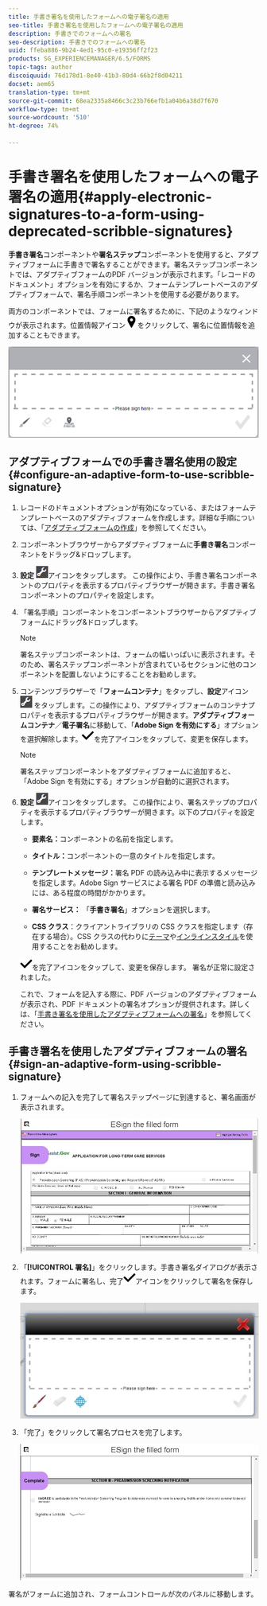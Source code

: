 ```yaml
---
title: 手書き署名を使用したフォームへの電子署名の適用
seo-title: 手書き署名を使用したフォームへの電子署名の適用
description: 手書きでのフォームへの署名
seo-description: 手書きでのフォームへの署名
uuid: ffeba886-9b24-4ed1-95c0-e19356ff2f23
products: SG_EXPERIENCEMANAGER/6.5/FORMS
topic-tags: author
discoiquuid: 76d178d1-8e40-41b3-80d4-66b2f8d04211
docset: aem65
translation-type: tm+mt
source-git-commit: 68ea2335a8466c3c23b766efb1a04b6a38d7f670
workflow-type: tm+mt
source-wordcount: '510'
ht-degree: 74%

---
```



# 手書き署名を使用したフォームへの電子署名の適用{#apply-electronic-signatures-to-a-form-using-deprecated-scribble-signatures}

**手書き署名**&#x200B;コンポーネントや&#x200B;**署名ステップ**&#x200B;コンポーネントを使用すると、アダプティブフォームに手書きで署名することができます。署名ステップコンポーネントでは、アダプティブフォームのPDF バージョンが表示されます。「レコードのドキュメント」オプションを有効にするか、フォームテンプレートベースのアダプティブフォームで、署名手順コンポーネントを使用する必要があります。

両方のコンポーネントでは、フォームに署名するために、下記のようなウィンドウが表示されます。位置情報アイコン![aem_6_3_geolocation](assets/aem_6_3_geolocation.png)をクリックして、署名に位置情報を追加することもできます。

![手書き署名ダイアログ](assets/scribble-signature.png)

## アダプティブフォームでの手書き署名使用の設定 {#configure-an-adaptive-form-to-use-scribble-signature}

1. レコードのドキュメントオプションが有効になっている、またはフォームテンプレートベースのアダプティブフォームを作成します。詳細な手順については、「[アダプティブフォームの作成](../../forms/using/creating-adaptive-form.md)」を参照してください。
1. コンポーネントブラウザーからアダプティブフォームに&#x200B;**手書き署名**&#x200B;コンポーネントをドラッグ&amp;ドロップします。
1. **設定** ![設定](assets/configure.png)アイコンをタップします。 この操作により、手書き署名コンポーネントのプロパティを表示するプロパティブラウザーが開きます。手書き署名コンポーネントのプロパティを設定します。
1. 「署名手順」コンポーネントをコンポーネントブラウザーからアダプティブフォームにドラッグ&amp;ドロップします。

   >[!NOTE]
   >
   >署名ステップコンポーネントは、フォームの幅いっぱいに表示されます。そのため、署名ステップコンポーネントが含まれているセクションに他のコンポーネントを配置しないようにすることをお勧めします。

1. コンテンツブラウザーで「**フォームコンテナ**」をタップし、**設定**&#x200B;アイコン ![](/help/forms/using/assets/configure.png) をタップします。この操作により、アダプティブフォームのコンテナプロパティを表示するプロパティブラウザーが開きます。**アダプティブフォームコンテナ**／**電子署名**&#x200B;に移動して、「**Adobe Sign を有効にする**」オプションを選択解除します。![aem_6_3_forms_save](assets/aem_6_3_forms_save.png)を完了アイコンをタップして、変更を保存します。

   >[!NOTE]
   >
   >署名ステップコンポーネントをアダプティブフォームに追加すると、「Adobe Sign を有効にする」オプションが自動的に選択されます。

1. **設定** ![設定](assets/configure.png)アイコンをタップします。 この操作により、署名ステップのプロパティを表示するプロパティブラウザーが開きます。以下のプロパティを設定します。

   * **要素名：**&#x200B;コンポーネントの名前を指定します。

   * **タイトル：**&#x200B;コンポーネントの一意のタイトルを指定します。
   * **テンプレートメッセージ：**&#x200B;署名 PDF の読み込み中に表示するメッセージを指定します。Adobe Sign サービスによる署名 PDF の準備と読み込みには、ある程度の時間がかかります。
   * **署名サービス：** 「**手書き署名**」オプションを選択します。

   * **CSS クラス**：クライアントライブラリの CSS クラスを指定します（存在する場合）。CSS クラスの代わりに[テーマ](../../forms/using/themes.md)や[インラインスタイル](../../forms/using/inline-style-adaptive-forms.md)を使用することをお勧めします。

   ![aem_6_3_forms_save](assets/aem_6_3_forms_save.png)を完了アイコンをタップして、変更を保存します。 署名が正常に設定されました。

   これで、フォームを記入する際に、PDF バージョンのアダプティブフォームが表示され、PDF ドキュメントの署名オプションが提供されます。詳しくは、「[手書き署名を使用したアダプティブフォームへの署名](../../forms/using/signing-forms-using-scribble.md#sign-an-adaptive-form-using-scribble-signature)」を参照してください。

## 手書き署名を使用したアダプティブフォームの署名 {#sign-an-adaptive-form-using-scribble-signature}

1. フォームへの記入を完了して署名ステップページに到達すると、署名画面が表示されます。

   ![EchoSign ページの署名画面](assets/esignscribblesign.jpg)

1. 「**[!UICONTROL 署名]**」をクリックします。手書き署名ダイアログが表示されます。フォームに署名し、完了![aem_6_3_forms_save](assets/aem_6_3_forms_save.png)アイコンをクリックして署名を保存します。

   ![手書き署名ダイアログ](assets/scribblewidget.jpg)

1. 「完了」をクリックして署名プロセスを完了します。

   ![署名プロセスの完了](assets/scribblecomplete.jpg)

署名がフォームに追加され、フォームコントロールが次のパネルに移動します。

